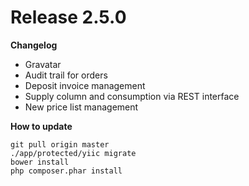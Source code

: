 Release 2.5.0
=======

**Changelog**

- Gravatar
- Audit trail for orders
- Deposit invoice management
- Supply column and consumption via REST interface
- New price list management

**How to update**

    git pull origin master
    ./app/protected/yiic migrate
    bower install
    php composer.phar install

